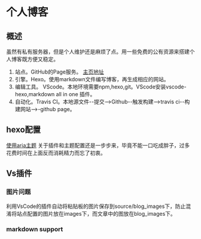 # 个人博客
## 概述
虽然有私有服务器，但是个人维护还是麻烦了点。用一些免费的公有资源来搭建个人博客既方便又稳定。
1. 站点。GitHub的Page服务。 [主页地址](https://erow.github.io)
2. 引擎。Hexo。使用markdown文件编写博客，再生成相应的网站。
3. 编辑工具。 VScode。本地环境需要npm,hexo,git。VScode安装vscode-hexo,markdown all in one 插件。
4. 自动化。Travis CI。本地源文件--提交-->Github--触发构建-->travis ci--构建网站-->-github page。

## hexo配置
[使用aria主题](tree/master/source/hexo%E6%80%BB%E7%BB%93/)
关于插件和主题配置还是一步步来，毕竟不能一口吃成胖子，过多花费时间在上面反而消耗精力而忘了初衷。
## Vs插件
### 图片问题
利用VsCode的插件自动将粘贴板的图片保存到source/blog_images下，防止混淆将站点配置的图片放在images下，而文章中的图放在blog_images下。
### markdown support

